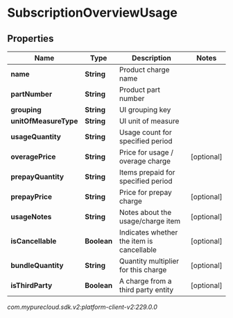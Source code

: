 # SubscriptionOverviewUsage


## Properties

| Name | Type | Description | Notes |
| ------------ | ------------- | ------------- | ------------- |
| **name** | **String** | Product charge name |  |
| **partNumber** | **String** | Product part number |  |
| **grouping** | **String** | UI grouping key |  |
| **unitOfMeasureType** | **String** | UI unit of measure |  |
| **usageQuantity** | **String** | Usage count for specified period |  |
| **overagePrice** | **String** | Price for usage / overage charge |  [optional] |
| **prepayQuantity** | **String** | Items prepaid for specified period |  |
| **prepayPrice** | **String** | Price for prepay charge |  [optional] |
| **usageNotes** | **String** | Notes about the usage/charge item |  [optional] |
| **isCancellable** | **Boolean** | Indicates whether the item is cancellable |  [optional] |
| **bundleQuantity** | **String** | Quantity multiplier for this charge |  [optional] |
| **isThirdParty** | **Boolean** | A charge from a third party entity |  [optional] |




_com.mypurecloud.sdk.v2:platform-client-v2:229.0.0_
